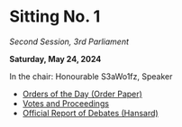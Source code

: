 # Sitting No. 1

_Second Session, 3rd Parliament_

**Saturday, May 24, 2024**

In the chair: Honourable S3aWo1fz, Speaker

- [Orders of the Day (Order Paper)](./Orders%20of%20the%20Day.pdf)
- [Votes and Proceedings](./Votes%20and%20Proceedings.pdf)
- [Official Report of Debates (Hansard)](./Official%20Report%20of%20Debates.pdf)
